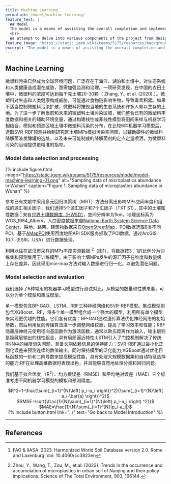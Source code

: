 ```yaml
---
title: Machine Learning
permalink: /model/machine-learning/
feature_text: |
  ## Model
  The model is a means of assisting the overall completion and implementation of a project through computational methods.
  <br>
  We attempt to delve into various components of the project from design to implementation for model construction and computation.
feature_image: "https://static.igem.wiki/teams/5175/resources/background/bg-model.jpg"
excerpt: "The model is a means of assisting the overall completion and implementation of a project through computational methods."
---
```


## Machine Learning

微塑料污染已然成为全球环境问题，广泛存在于海洋、湖泊和土壤中，对生态系统和人类健康造成潜在威胁，亟需加强监测和治理。一项研究发现，在中国的农田土壤中，微塑料的浓度可达到每千克土壤20-30颗（ Zhang, Y., et al. (2020).）。微塑料对生态和人类健康构成威胁，可能通过食物链影响生物，导致毒素积累。如果不适当控制微塑料污染扩散，微塑料将摧毁当地的生态系统和许多人赖以生存的土地。为了进一步了解当前和未来的微塑料土壤污染区域，我们整合已有的微塑料丰度数据和相关的辅助环境变量，通过构建线性或非线性模型将田间采样与机器学习相结合，模拟和预测区域土壤中微塑料污染的分布，在比较6种机器学习模型后，选取SVR-RBF预测并绘制研究区土壤MPs模拟污染空间图，以辅助硬件的微塑料降解菌液发酵罐的选址，以及未来可能制成的降解菌剂的定点定量喷洒，为微塑料污染的治理提供更精准的指导。

### Model data selection and processing

{% include figure.html 
    image="https://static.igem.wiki/teams/5175/resources/model/model-machine-learning-01.png" 
    alt="Sampling data of microplastics abundance in Wuhan" 
    caption="Figure 1. Sampling data of microplastics abundance in Wuhan" 
%}

参考已有文献中采用多元回归决策树（MRT）方法分离出影响MPs空间丰度和组成的源汇相关因子，我们选择5个源汇因子和7个汇因子（TXT S1），其中的土壤属性数据 [^1] 来自<a href="https://www.fao.org/soils-portal/data-hub/en/" target="_blank">世界土壤数据库（HWSD）</a>，空间分辨率为1km，地理坐标系为WGS_1984_Albers，人口密度数据来自<a href="https://www.geodata.cn" target="_blank">National Earth System Science Data Center</a>，耕地、路网、建筑物数据来自<a href="https://www.openstreetmap.org/" target="_blank">OpenStreetMap</a>，POI数据选取8类不同POI，基于<a href="https://github.com/Civitasv/AMapPoi" target="_blank">AMapPOI</a>使用百度地图API SDK服务抓取了POI数据，通过ArcGIS 10.7（ESRI，USA）进行数据处理。

利用以往在武汉市采样的MPs丰度实测数据 [^2]（图1），将数据按3：1的比例分为训练集和预测集用于训练模型。由于影响土壤MPs发生的源汇因子在维度和数量级上存在差异，因此采用min-max方法对输入数据进行归一化，以避免潜在问题。

### Model selection and evaluation

我们选择了6种常用的机器学习模型进行测试对比，从模型的数量和性质来看，可以分为单个模型和集成模型。

单一模型包含BP-GAO、LSTM、RBF三种神经网络和SVR-RBF模型。集成模型则包含XGBoost、RF，将多个单一模型组合成一个强大的模型，利用所有单个模型来实现更优越的性能。它们各有优势：BP-GAO通过遗传算法优化神经网络的初始参数，然后利用反向传播算法进一步调整网络权重，提高了学习效率和性能；RBF隐藏层神经元使用径向基函数作为激活函数，通常以欧氏距离作为输入，输出层则是隐藏层输出的线性组合，具有局部逼近特性;LSTM引入了门控机制解决了传统RNN中的梯度消失问题，具备长期依赖信息的保持能力；SVR-RBF通过最小化正则化误差来预测连续的数值输出，同时保持模型的泛化能力;XGBoost通过优化目标函数的一阶和二阶导数来提高模型性能，具有处理大规模数据集和自动特征选择的能力;RF在处理高维数据时表现出色，并且能够自然地处理分类和回归问题。

我们基于拟合优度 （R<sup>2</sup>）、均方根误差（RMSE）和平均绝对误差（MAE）三个标准考虑不同机器学习模型的模拟和预测精度。

<center>
  $R^2=1-\frac{\sum{_{i=1}^{N}\left( p_i-a_i \right)}^2}{\sum{_{i=1}^{N}\left( a_i-\bar{a} \right)}^2}$
  <br>
  $RMSE=\sqrt{\frac{1}{N}\sum{_{i=1}^{N}\left( p_i-a_i \right) ^2}}$
  <br>
  $MAE=\frac{1}{N}\sum{_{i=1}^{N}|p_i-a_i|}$
</center>


<center>{% include button.html link="../" text="Go back to Model Introduction" %}</center>

---

## References

[^1]: FAO & IIASA. 2023. Harmonized World Soil Database version 2.0. Rome and Laxenburg. doi: 10.4060/cc3823en
[^2]: Zhou, Y., Wang, T., Zou, M., et.al. (2023). Trends in the occurrence and accumulation of microplastics in urban soil of Nanjing and their policy implications. Science of The Total Environment, 903, 166144.

